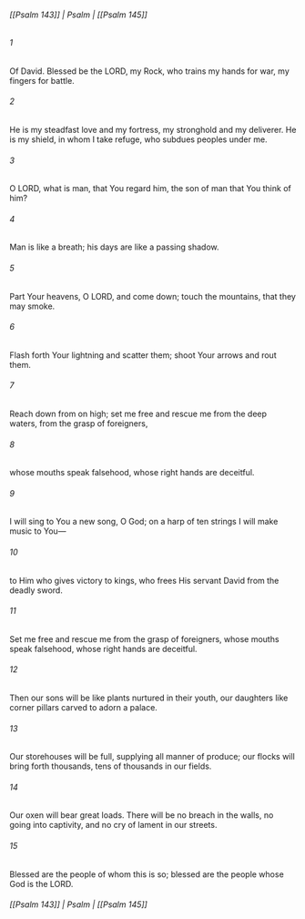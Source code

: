 ###### [[Psalm 143]] | Psalm | [[Psalm 145]]

###### 1
Of David. Blessed be the LORD, my Rock, who trains my hands for war, my fingers for battle.
###### 2
He is my steadfast love and my fortress, my stronghold and my deliverer. He is my shield, in whom I take refuge, who subdues peoples under me.
###### 3
O LORD, what is man, that You regard him, the son of man that You think of him?
###### 4
Man is like a breath; his days are like a passing shadow.
###### 5
Part Your heavens, O LORD, and come down; touch the mountains, that they may smoke.
###### 6
Flash forth Your lightning and scatter them; shoot Your arrows and rout them.
###### 7
Reach down from on high; set me free and rescue me from the deep waters, from the grasp of foreigners,
###### 8
whose mouths speak falsehood, whose right hands are deceitful.
###### 9
I will sing to You a new song, O God; on a harp of ten strings I will make music to You—
###### 10
to Him who gives victory to kings, who frees His servant David from the deadly sword.
###### 11
Set me free and rescue me from the grasp of foreigners, whose mouths speak falsehood, whose right hands are deceitful.
###### 12
Then our sons will be like plants nurtured in their youth, our daughters like corner pillars carved to adorn a palace.
###### 13
Our storehouses will be full, supplying all manner of produce; our flocks will bring forth thousands, tens of thousands in our fields.
###### 14
Our oxen will bear great loads. There will be no breach in the walls, no going into captivity, and no cry of lament in our streets.
###### 15
Blessed are the people of whom this is so; blessed are the people whose God is the LORD.

###### [[Psalm 143]] | Psalm | [[Psalm 145]]
